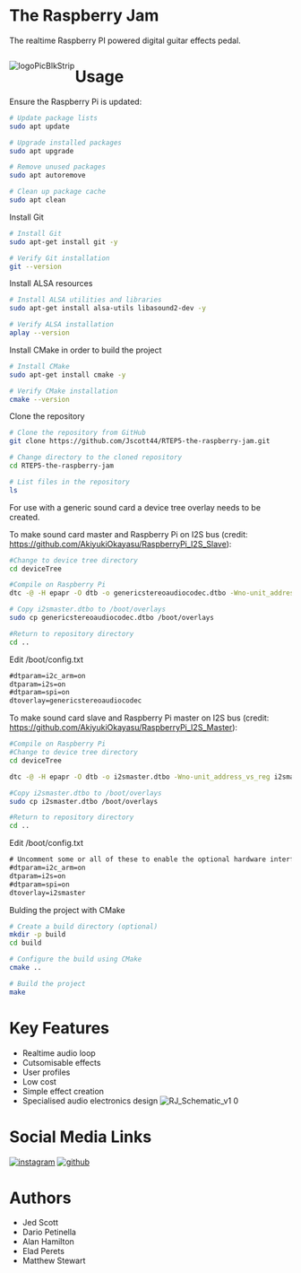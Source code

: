 <!-- display the social media buttons in your README -->



<!-- To Link your profile to the media buttons -->






# **The Raspberry Jam**

The realtime Raspberry PI powered digital guitar effects pedal.


<div style="float:left;margin:0 1px 1px 0" markdown="2">

![logoPicBlkStrip](https://github.com/Jscott44/RTEP5-the-raspberry-jam/assets/122903573/d662a7d8-005c-4412-90bc-d30af63cd982)

</div>

# **Usage**

Ensure the Raspberry Pi is updated:

```bash
# Update package lists
sudo apt update

# Upgrade installed packages
sudo apt upgrade

# Remove unused packages
sudo apt autoremove

# Clean up package cache
sudo apt clean
```
Install Git 
```bash
# Install Git
sudo apt-get install git -y

# Verify Git installation
git --version
```
Install ALSA resources
```bash
# Install ALSA utilities and libraries
sudo apt-get install alsa-utils libasound2-dev -y

# Verify ALSA installation
aplay --version
```
Install CMake in order to build the project
```bash
# Install CMake
sudo apt-get install cmake -y

# Verify CMake installation
cmake --version
```
Clone the repository
```bash
# Clone the repository from GitHub
git clone https://github.com/Jscott44/RTEP5-the-raspberry-jam.git

# Change directory to the cloned repository
cd RTEP5-the-raspberry-jam

# List files in the repository
ls
```
For use with a generic sound card a device tree overlay needs to be created.

To make sound card master and Raspberry Pi on I2S bus (credit: https://github.com/AkiyukiOkayasu/RaspberryPi_I2S_Slave):
```bash
#Change to device tree directory
cd deviceTree

#Compile on Raspberry Pi  
dtc -@ -H epapr -O dtb -o genericstereoaudiocodec.dtbo -Wno-unit_address_vs_reg genericstereoaudiocodec.dts

# Copy i2smaster.dtbo to /boot/overlays  
sudo cp genericstereoaudiocodec.dtbo /boot/overlays

#Return to repository directory
cd ..
```

Edit /boot/config.txt   
```/boot/config.txt    # Uncomment some or all of these to enable the optional hardware interface
#dtparam=i2c_arm=on
dtparam=i2s=on
#dtparam=spi=on
dtoverlay=genericstereoaudiocodec
```
To make sound card slave and Raspberry Pi master on I2S bus (credit: https://github.com/AkiyukiOkayasu/RaspberryPi_I2S_Master):

```bash
#Compile on Raspberry Pi
#Change to device tree directory
cd deviceTree

dtc -@ -H epapr -O dtb -o i2smaster.dtbo -Wno-unit_address_vs_reg i2smaster.dts

#Copy i2smaster.dtbo to /boot/overlays  
sudo cp i2smaster.dtbo /boot/overlays

#Return to repository directory
cd ..
```

Edit /boot/config.txt  
```/boot/config.txt
# Uncomment some or all of these to enable the optional hardware interface
#dtparam=i2c_arm=on
dtparam=i2s=on
#dtparam=spi=on
dtoverlay=i2smaster
```

Bulding the project with CMake
```bash 
# Create a build directory (optional)
mkdir -p build
cd build

# Configure the build using CMake
cmake ..

# Build the project
make
```
# **Key Features**
- Realtime audio loop
- Cutsomisable effects
- User profiles
- Low cost
- Simple effect creation
- Specialised audio electronics design
![RJ_Schematic_v1 0](https://github.com/Jscott44/RTEP5-the-raspberry-jam/assets/122903573/62d96636-ebfb-40e5-95e0-d459cd9fca2a)



# **Social Media Links**
[![instagram](https://github.com/shikhar1020jais1/Git-Social/blob/master/Icons/Instagram.png (Instagram))][2]
[![github](https://github.com/shikhar1020jais1/Git-Social/blob/master/Icons/Github.png (Github))][5]

[2]: https://www.instagram.com/the_raspberry_jam/ 
[5]: https://github.com/Jscott44/RTEP5-the-raspberry-jam

# **Authors**
- Jed Scott
- Dario Petinella
- Alan Hamilton
- Elad Perets
- Matthew Stewart
